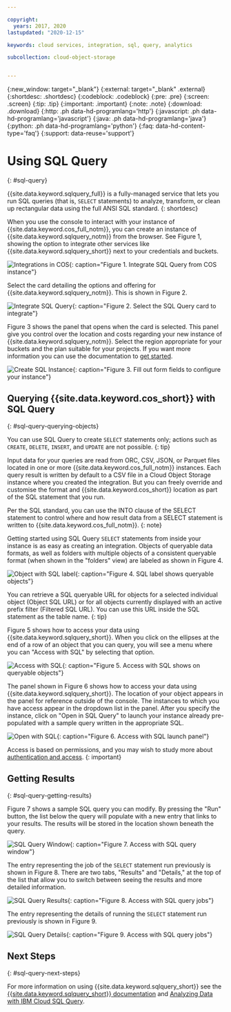```yaml
---

copyright:
  years: 2017, 2020
lastupdated: "2020-12-15"

keywords: cloud services, integration, sql, query, analytics

subcollection: cloud-object-storage


---
```

{:new_window: target="_blank"}
{:external: target="_blank" .external}
{:shortdesc: .shortdesc}
{:codeblock: .codeblock}
{:pre: .pre}
{:screen: .screen}
{:tip: .tip}
{:important: .important}
{:note: .note}
{:download: .download} 
{:http: .ph data-hd-programlang='http'} 
{:javascript: .ph data-hd-programlang='javascript'} 
{:java: .ph data-hd-programlang='java'} 
{:python: .ph data-hd-programlang='python'}
{:faq: data-hd-content-type='faq'}
{:support: data-reuse='support'}

# Using SQL Query
{: #sql-query}

{{site.data.keyword.sqlquery_full}} is a fully-managed service that lets you run SQL queries (that is, `SELECT` statements) to analyze, transform, or clean up rectangular data using the full ANSI SQL standard.
{: shortdesc}

When you use the console to interact with your instance of {{site.data.keyword.cos_full_notm}}, you can create an instance of {{site.data.keyword.sqlquery_notm}} from the browser. See Figure 1, showing the option to integrate other services like {{site.data.keyword.sqlquery_short}} next to your credentials and buckets.

![Integrations in COS](https://s3.us.cloud-object-storage.appdomain.cloud/docs-resources/integrate-from-cos.jpg){: caption="Figure 1. Integrate SQL Query from COS instance"}

Select the card detailing the options and offering for {{site.data.keyword.sqlquery_notm}}. This is shown in Figure 2.

![Integrate SQL Query](https://s3.us.cloud-object-storage.appdomain.cloud/docs-resources/integrate-with-sql.jpg){: caption="Figure 2. Select the SQL Query card to integrate"}

Figure 3 shows the panel that opens when the card is selected. This panel give you control over the location and costs regarding your new instance of {{site.data.keyword.sqlquery_notm}}. Select the region appropriate for your buckets and the plan suitable for your projects. If you want more information you can use the documentation to [get started](/docs/sql-query?topic=sql-query-gettingstarted).

![Create SQL Instance](https://s3.us.cloud-object-storage.appdomain.cloud/docs-resources/create-sql-instance-cos.jpg){: caption="Figure 3. Fill out form fields to configure your instance"}

## Querying {{site.data.keyword.cos_short}} with SQL Query
{: #sql-query-querying-objects}

You can use SQL Query to create `SELECT` statements only; actions such as `CREATE`, `DELETE`, `INSERT`, and `UPDATE` are not possible.
{: tip}

Input data for your queries are read from ORC, CSV, JSON, or Parquet files located in one or more {{site.data.keyword.cos_full_notm}} instances. Each query result is written by default to a CSV file in a Cloud Object Storage instance where you created the integration. But you can freely override and customise the format and {{site.data.keyword.cos_short}} location as part of the SQL statement that you run.

Per the SQL standard, you can use the INTO clause of the SELECT statement to control where and how result data from a SELECT statement is written to {{site.data.keyword.cos_full_notm}}.
{: note}

Getting started using SQL Query `SELECT` statements from inside your instance is as easy as creating an integration. Objects of queryable data formats, as well as folders with multiple objects of a consistent queryable format (when shown in the "folders" view) are labeled as shown in Figure 4.

![Object with SQL label](https://s3.us.cloud-object-storage.appdomain.cloud/docs-resources/accessible-using-sql.jpg){: caption="Figure 4. SQL label shows queryable objects"}

You can retrieve a SQL queryable URL for objects for a selected individual object (Object SQL URL) or for all objects currently displayed with an active prefix filter (Filtered SQL URL). You can use this URL inside the SQL statement as the table name.
{: tip}

Figure 5 shows how to access your data using {{site.data.keyword.sqlquery_short}}. When you click on the ellipses at the end of a row of an object that you can query, you will see a menu where you can "Access with SQL" by selecting that option.

![Access with SQL](https://s3.us.cloud-object-storage.appdomain.cloud/docs-resources/access-with-sql.jpg){: caption="Figure 5. Access with SQL shows on queryable objects"}

The panel shown in Figure 6 shows how to access your data using {{site.data.keyword.sqlquery_short}}. The location of your object appears in the panel for reference outside of the console. The instances to which you have access appear in the dropdown list in the panel. After you specify the instance, click on "Open in SQL Query" to launch your instance already pre-populated with a sample query written in the appropriate SQL.

![Open with SQL](https://s3.us.cloud-object-storage.appdomain.cloud/docs-resources/open-with-sql.jpg){: caption="Figure 6. Access with SQL launch panel"}

Access is based on permissions, and you may wish to study more about [authentication and access](/docs/sql-query?topic=sql-query-authentication#accessauthentication).
{: important}

## Getting Results
{: #sql-query-getting-results}

Figure 7 shows a sample SQL query you can modify. By pressing the "Run" button, the list below the query will populate with a new entry that links to your results. The results will be stored in the location shown beneath the query.

![SQL Query Window](https://s3.us.cloud-object-storage.appdomain.cloud/docs-resources/select-with-sql.jpg){: caption="Figure 7. Access with SQL query window"}

The entry representing the job of the `SELECT` statement run previously is shown in Figure 8. There are two tabs, "Results" and "Details," at the top of the list that allow you to switch between seeing the results and more detailed information.

![SQL Query Results](https://s3.us.cloud-object-storage.appdomain.cloud/docs-resources/results-from-sql.jpg){: caption="Figure 8. Access with SQL query jobs"}

The entry representing the details of running the `SELECT` statement run previously is shown in Figure 9. 

![SQL Query Details](https://s3.us.cloud-object-storage.appdomain.cloud/docs-resources/details-from-sql.jpg){: caption="Figure 9. Access with SQL query jobs"}

## Next Steps
{: #sql-query-next-steps}

For more information on using {{site.data.keyword.sqlquery_short}} see the [{{site.data.keyword.sqlquery_short}} documentation](/docs/sql-query?topic=sql-query-overview) and [Analyzing Data with IBM Cloud SQL Query](https://medium.com/codait/analyzing-data-with-ibm-cloud-sql-query-bc53566a59f5?linkId=49971053).
